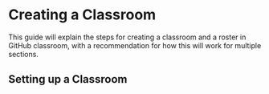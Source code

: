 # Creating a Classroom

This guide will explain the steps for creating a classroom and a roster in GitHub classroom,
with a recommendation for how this will work for multiple sections.

## Setting up a Classroom

